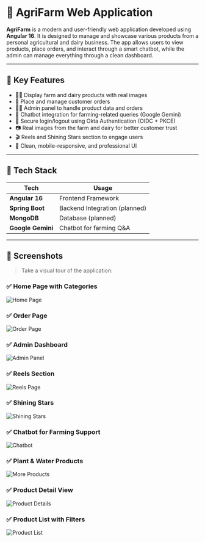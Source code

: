 # 🌾 AgriFarm Web Application

**AgriFarm** is a modern and user-friendly web application developed using **Angular 16**. It is designed to manage and showcase various products from a personal agricultural and dairy business. The app allows users to view products, place orders, and interact through a smart chatbot, while the admin can manage everything through a clean dashboard.

---

## 🚀 Key Features

- 🧑‍🌾 Display farm and dairy products with real images
- 🛒 Place and manage customer orders
- 👨‍💼 Admin panel to handle product data and orders
- 🤖 Chatbot integration for farming-related queries (Google Gemini)
- 🔐 Secure login/logout using Okta Authentication (OIDC + PKCE)
- 📷 Real images from the farm and dairy for better customer trust
- 🎬 Reels and Shining Stars section to engage users
- 🧹 Clean, mobile-responsive, and professional UI

---

## 🧠 Tech Stack

| Tech         | Usage                        |
|--------------|------------------------------|
| **Angular 16** | Frontend Framework           |
| **Spring Boot** | Backend Integration (planned) |
| **MongoDB**     | Database (planned)           |
| **Google Gemini** | Chatbot for farming Q&A     |

---

## 📸 Screenshots

> Take a visual tour of the application:

### ✅ Home Page with Categories
![Home Page](https://github.com/user-attachments/assets/f4583467-5f83-43cb-97df-bb6c382aa851)

### ✅ Order Page
![Order Page](https://github.com/user-attachments/assets/2a9b8add-aa18-49ac-bfdf-75224c5292b8)

### ✅ Admin Dashboard
![Admin Panel](https://github.com/user-attachments/assets/5c9dd213-bb12-4a39-9064-957383f20052)

### ✅ Reels Section
![Reels Page](https://github.com/user-attachments/assets/999fb1fe-55a5-458a-9917-1dddb1898a40)

### ✅ Shining Stars
![Shining Stars](https://github.com/user-attachments/assets/e168c43e-b808-4666-9b5a-e8182e1be2a7)

### ✅ Chatbot for Farming Support
![Chatbot](https://github.com/user-attachments/assets/bad4e840-21b1-4248-a325-4b606da5214c)

### ✅ Plant & Water Products
![More Products](https://github.com/user-attachments/assets/8ec8355e-fed0-4aee-8698-9fae8f7197eb)

### ✅ Product Detail View
![Product Details](https://github.com/user-attachments/assets/8b3b01b2-ce0c-49c2-ad57-aa1624c1da92)

### ✅ Product List with Filters
![Product List](https://github.com/user-attachments/assets/2f5c4f45-5a8e-430d-a849-27787f04eb87)
